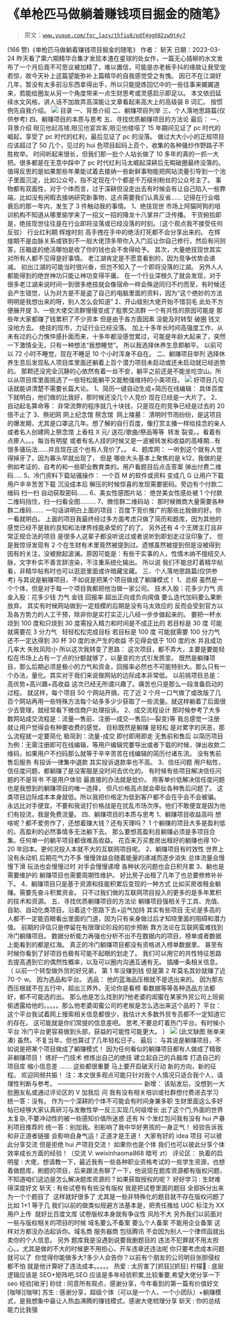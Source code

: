 # 《单枪匹马做躺着赚钱项目掘金的随笔》

> 原文：[`www.yuque.com/for_lazy/thfiu8/pdf4gg602zw9t4y7`](https://www.yuque.com/for_lazy/thfiu8/pdf4gg602zw9t4y7)

<ne-h2 id="680fa3ab" data-lake-id="680fa3ab"><ne-heading-ext><ne-heading-anchor></ne-heading-anchor><ne-heading-fold></ne-heading-fold></ne-heading-ext><ne-heading-content><ne-text id="ua47efdca">(166 赞)《单枪匹马做躺着赚钱项目掘金的随笔》</ne-text></ne-heading-content></ne-h2> <ne-p id="u0b7f6cc7" data-lake-id="u0b7f6cc7"><ne-text id="u99b30ed8">作者： 斩天</ne-text></ne-p> <ne-p id="u1561c68f" data-lake-id="u1561c68f"><ne-text id="u9bf3aabf">日期：2023-03-24</ne-text></ne-p> <ne-p id="u8263d8e0" data-lake-id="u8263d8e0"><ne-text id="u91376952">昨天看了第六期精华合集才发现本渣在星球的处女作，一篇无心插柳的水文发布了一个月后竟不可思议被加精了，难以置信，可能是亦老板手抖的缘故让我受宠若惊，故今天补上这篇望能弥补上篇精华的自我感觉受之有愧。</ne-text></ne-p> <ne-p id="ua85c05de" data-lake-id="ua85c05de"><ne-text id="u37ce3105">因已不在江湖好几年，暂没有太多前沿东西拿得出手，所以只能提炼回忆中的一些往事来娓娓道来，若能给圈友从另一个角度带来一点生财思考或灵感启示即足以。</ne-text></ne-p> <ne-p id="u0f99a819" data-lake-id="u0f99a819"><ne-text id="u7dc823d0">本文依旧延续水文风格，讲人话不加故弄高深能让文章看起来高大上的高级装 B 词汇。</ne-text></ne-p> <ne-p id="u1467729d" data-lake-id="u1467729d"><ne-text id="ucc3c0e07">按惯例先自我介绍。</ne-text></ne-p> <ne-p id="ua3acbac2" data-lake-id="ua3acbac2"><ne-card data-card-name="image" data-card-type="inline" id="eQxBO" data-event-boundary="card">![](img/813ee39008e000551a3beb23ac84588c.png)</ne-card></ne-p> <ne-p id="u608b2994" data-lake-id="u608b2994"><ne-text id="u205dec5f" ne-bold="true">目录</ne-text></ne-p> <ne-p id="u39dd94b7" data-lake-id="u39dd94b7"><ne-text id="u9e1aecb8" ne-bold="true">一、背景介绍</ne-text></ne-p> <ne-p id="uee60eef5" data-lake-id="uee60eef5"><ne-text id="u5606dfd0" ne-bold="true">二、躺赚项目列举</ne-text></ne-p> <ne-p id="u726912bb" data-lake-id="u726912bb"><ne-text id="ue0bb3397" ne-bold="true">三、个人落地思路篇(仅供参考)</ne-text></ne-p> <ne-p id="u4d710dc8" data-lake-id="u4d710dc8"><ne-text id="ufbefd0f3" ne-bold="true">四、躺赚项目的本质与思考</ne-text></ne-p> <ne-p id="u10f1e274" data-lake-id="u10f1e274"><ne-text id="u697ba1ed" ne-bold="true">五、寻找优质躺赚项目的方法论</ne-text></ne-p> <ne-p id="ud040a445" data-lake-id="ud040a445"><ne-text id="ubf849750" ne-bold="true">最后：</ne-text></ne-p> <ne-h2 id="933c7004" data-lake-id="933c7004"><ne-heading-ext><ne-heading-anchor></ne-heading-anchor><ne-heading-fold></ne-heading-fold></ne-heading-ext><ne-heading-content><ne-text id="u191a6b80" ne-bold="true">一、背景介绍</ne-text></ne-heading-content></ne-h2> <ne-h5 id="116b7de5" data-lake-id="116b7de5"><ne-heading-ext><ne-heading-anchor></ne-heading-anchor><ne-heading-fold></ne-heading-fold></ne-heading-ext><ne-heading-content><ne-text id="udf3e8d81" style="background-color: rgb(255, 255, 255); color: rgb(47, 48, 52);">眼见他起高楼,眼见他宴宾客,眼见他楼塌了</ne-text></ne-heading-content></ne-h5> <ne-p id="u0701814d" data-lake-id="u0701814d"><ne-text id="ub78724f7">15 年期间见证了 pc 时代的崛起，享受了 pc 时代的红利，最后见证了 pc 的没落。</ne-text></ne-p> <ne-p id="u3cdf1737" data-lake-id="u3cdf1737"><ne-text id="u4e9135db">做过大大小小的正规项目应该超过了 50 几个，见过的 hui 色项目起码上百个，收集的各种骚炒作野路子不胜枚举。</ne-text></ne-p> <ne-p id="u2c74b38f" data-lake-id="u2c74b38f"><ne-text id="ua381b4e2">时间听起来很长，但我们那一批个人站长做了 10 多年的真的一抓一大把。很多都是在无意中踩中了 pc 时代红利马太崛起深耕后无暇破圈最终没落的。</ne-text></ne-p> <ne-p id="uad4cf386" data-lake-id="uad4cf386"><ne-text id="uda538a89">值得反思的是如果那些年果能试着去接纳一些新鲜事物能把网站流量引导到一个池子里面沉淀，比如公众号，指不定现在个个都是千万级别粉丝的公众号主了。</ne-text></ne-p> <ne-p id="u3104859d" data-lake-id="u3104859d"><ne-text id="ub263aa95">事物都有双面性，对于个体而言，过于深耕但没走出去有时候会有让自己陷入一些弊端，比如没有闲暇去接纳研究新事物，这点需要我们认真反省……</ne-text></ne-p> <ne-p id="u24793c1a" data-lake-id="u24793c1a"><ne-text id="u0b946972">记得在行业唱衰后的那一年内，发生了 3 件触动我的事情。</ne-text></ne-p> <ne-h3 id="2cb824a9" data-lake-id="2cb824a9"><ne-heading-ext><ne-heading-anchor></ne-heading-anchor><ne-heading-fold></ne-heading-fold></ne-heading-ext><ne-heading-content><ne-text id="ue76b3dd7" ne-bold="true">1、绝技现世</ne-text></ne-heading-content></ne-h3> <ne-p id="u2a315e90" data-lake-id="u2a315e90"><ne-text id="ubc2b0ba8">市场上阿猫阿狗的培训机构不知道从哪里偷学来了一招又一招的降龙十八掌并广泛传播。</ne-text></ne-p> <ne-p id="ub1f1ea1b" data-lake-id="ub1f1ea1b"><ne-text id="u5ae1aaca">干货俯拾即是，</ne-text><ne-text id="ua7700dfd" ne-bold="true">绝技现世往往是在行业即将没落或已经没落的时刻。（这个观点我不接受任何反驳）</ne-text></ne-p> <ne-p id="u26b887e8" data-lake-id="u26b887e8"><ne-text id="uc4aca29b">行业红利期 辉煌时刻</ne-text></ne-p> <ne-p id="uf29a1109" data-lake-id="uf29a1109"><ne-text id="uea621a63">高手拽在手中的绝活打死都不会分享出来的。</ne-text></ne-p> <ne-p id="u89943adb" data-lake-id="u89943adb"><ne-text id="u7ffbb64a">在辉煌期不是血脉关系或铁到不一般大佬顶多带你入入门后让你自己修行，然后有问则答，压箱底的绝活哪怕是收了你的钱也会不舍得给予。</ne-text></ne-p> <ne-p id="u79b0d7d2" data-lake-id="u79b0d7d2"><ne-text id="u13037bd9">其次，大量绝技现世其实对所有人都不见得是好事情。</ne-text></ne-p> <ne-p id="uf2468aac" data-lake-id="uf2468aac"><ne-text id="u83a78b05">老江湖肯定是不愿意看到的，因为竞争优势会递减。</ne-text></ne-p> <ne-p id="u2d2ef99f" data-lake-id="u2d2ef99f"><ne-text id="u8a8a2c0e">初出江湖的可能当时很兴奋，但岂不知入了一个即将没落的江湖。</ne-text></ne-p> <ne-p id="u356d5779" data-lake-id="u356d5779"><ne-text id="u38ee675f">另外人人都能得到的绝世神功只能让神功变得平庸。</ne-text></ne-p> <ne-p id="u69c5fd82" data-lake-id="u69c5fd82"><ne-text id="u06bddc88">在一个行业深根久了就会发现，对于很多老江湖来说时间一到很多</ne-text><ne-text id="u0f8c5c01" ne-bold="true">绝技就会像宿命一样会殊途同归不约而至</ne-text><ne-text id="ua0f51765">，有时候还会产生错觉，认为对方是不是盗了自己的电脑里面的资料，因为“这个绝妙的方法明明是我想出来的呀，别人怎么会知道”</ne-text></ne-p> <ne-h3 id="8631a7e4" data-lake-id="8631a7e4"><ne-heading-ext><ne-heading-anchor></ne-heading-anchor><ne-heading-fold></ne-heading-fold></ne-heading-ext><ne-heading-content><ne-text id="u9bbe6fe2" ne-bold="true">2、开山级别大佬开始不惜羽毛</ne-text></ne-heading-content></ne-h3> <ne-p id="u078816be" data-lake-id="u078816be"><ne-text id="uf612fe77">此处不方便展开提</ne-text></ne-p> <ne-h3 id="68a8d182" data-lake-id="68a8d182"><ne-heading-ext><ne-heading-anchor></ne-heading-anchor><ne-heading-fold></ne-heading-fold></ne-heading-ext><ne-heading-content><ne-text id="u2850dfae" ne-bold="true">3、一些大佬交流群慢慢变成了股票交流群</ne-text></ne-heading-content></ne-h3> <ne-p id="u610b7068" data-lake-id="u610b7068"><ne-text id="u2cd1a228">一个有共性的原因可能是</ne-text></ne-p> <ne-p id="u414668a6" data-lake-id="u414668a6"><ne-text id="u6e0f01cd">那些年大家都赚了钱累积了不少资本 但是由于各方面因素 没能及时转型 破圈 钱又没地方去。</ne-text></ne-p> <ne-p id="u9277ed2c" data-lake-id="u9277ed2c"><ne-text id="uda18b2f4">绝技的现市，力证行业已经没落。</ne-text></ne-p> <ne-p id="u445deec9" data-lake-id="u445deec9"><ne-text id="u1d89989b">加上十多年长时间高强度工作，从未有过的心力憔悴感扑面而来，十多年都没感觉累过，可能是年龄大起来了，突然一下激情全无，只有一种想法“我想睡觉”。</ne-text></ne-p> <ne-p id="ua1f8fd29" data-lake-id="ua1f8fd29"><ne-text id="uc8d09a31">所以我选择休养生息即躺平。</ne-text></ne-p> <ne-p id="ua686dd6f" data-lake-id="ua686dd6f"><ne-text id="uc589fc46">以前可以 72 小时不睡觉，现在不睡足 10 个小时浑身不自在。</ne-text></ne-p> <ne-h2 id="11f98a3e" data-lake-id="11f98a3e"><ne-heading-ext><ne-heading-anchor></ne-heading-anchor><ne-heading-fold></ne-heading-fold></ne-heading-ext><ne-heading-content><ne-text id="ud74e52d8" ne-bold="true">二、躺赚项目举列</ne-text></ne-heading-content></ne-h2> <ne-p id="u6988d79d" data-lake-id="u6988d79d"><ne-text id="uee429751">选择休养生息后发现私人项目库里面还躺着上百个潜力项目未启动或还未启动就已经逝势的。</ne-text></ne-p> <ne-p id="u47387338" data-lake-id="u47387338"><ne-text id="u97b9bea4">那颗还没完全沉静的心依然有着一丝不安，躺平之前还是不能坐吃空山。所以从项目库里面挑选了一些轻松能躺平又能勉强维持的小美项目。</ne-text></ne-p> <ne-p id="u33547a24" data-lake-id="u33547a24"><ne-card data-card-name="image" data-card-type="inline" id="HmHsr" data-event-boundary="card">![](img/6bca4f133862f45d558062d46f83e4b3.png)</ne-card></ne-p> <ne-p id="u53cdeb7c" data-lake-id="u53cdeb7c"><ne-text id="u14b97893" ne-bold="true">好项目几句话就能讲清楚不需要长篇大论。</ne-text></ne-p> <ne-h3 id="00338ae0" data-lake-id="00338ae0"><ne-heading-ext><ne-heading-anchor></ne-heading-anchor><ne-heading-fold></ne-heading-fold></ne-heading-ext><ne-heading-content><ne-text id="u903c112a" ne-bold="true">1、简历一键自动生成+简历在线编辑：</ne-text></ne-heading-content></ne-h3> <ne-p id="u965c0234" data-lake-id="u965c0234"><ne-text id="uc3b5e11b">具体百度下就明白，他们做的比我好，那时候还没几个人竞价</ne-text></ne-p> <ne-p id="ucbecd430" data-lake-id="ucbecd430"><ne-text id="u33037a96">现在已经是一大片了。</ne-text></ne-p> <ne-h3 id="7c26fb3f" data-lake-id="7c26fb3f"><ne-heading-ext><ne-heading-anchor></ne-heading-anchor><ne-heading-fold></ne-heading-fold></ne-heading-ext><ne-heading-content><ne-text id="u93248c44" ne-bold="true">2、自动起名算命等：</ne-text></ne-heading-content></ne-h3> <ne-p id="u82ce7939" data-lake-id="u82ce7939"><ne-text id="u591c7d62">非常流弊的程序就几十块钱，只是现在的竞争已经是过去的 20 倍不止了</ne-text></ne-p> <ne-h3 id="d4b5aa3c" data-lake-id="d4b5aa3c"><ne-heading-ext><ne-heading-anchor></ne-heading-anchor><ne-heading-fold></ne-heading-fold></ne-heading-ext><ne-heading-content><ne-text id="uabdbbc6e" ne-bold="true">3、祭祀网 网上纪念馆 祭念馆  网上陵墓：</ne-text></ne-heading-content></ne-h3> <ne-p id="u43ecb06f" data-lake-id="u43ecb06f"><ne-text id="u881fb136">清明时节雨纷纷，是这项目的爆发期，尤其是口罩这几年。想了解的自行百度，像打赏主播一样给挂念的亲人或者名人创建网上祭念馆 上香柱 X 元/ 送花/歌曲/祭品等等  转发 裂变。。看着有点瘆人。。。每当有明星 或者有名人挂的时候又是一波被转发和收益的高峰期…有很多骚玩法……并且现在这个也有人竞价了。。</ne-text></ne-p> <ne-h3 id="d0ce6261" data-lake-id="d0ce6261"><ne-heading-ext><ne-heading-anchor></ne-heading-anchor><ne-heading-fold></ne-heading-fold></ne-heading-ext><ne-heading-content><ne-text id="u2fc73d81" ne-bold="true">4、题库网：</ne-text></ne-heading-content></ne-h3> <ne-p id="u7ee863ab" data-lake-id="u7ee863ab"><ne-text id="ucc14f7a6">一听到这个就有人觉得掉牙了，因为寡头早就出现了， 但是 哪些大头基本上聚焦的是 k12，我做的是例如考证的、自考的和一些职业教育类的。用户看题目后点击答案 弹出付费二维码…..</ne-text></ne-p> <ne-h3 id="80562a21" data-lake-id="80562a21"><ne-heading-ext><ne-heading-anchor></ne-heading-anchor><ne-heading-fold></ne-heading-fold></ne-heading-ext><ne-heading-content><ne-text id="u47d84e8c" ne-bold="true">5、冷门资料下载站骚操作：</ne-text></ne-heading-content></ne-h3> <ne-p id="ud8469ed3" data-lake-id="ud8469ed3"><ne-text id="u4c843444">一个百 M 的软件或资料 变成几 G 让用户下载 用户辛辛苦苦下载 沉没成本后 解压的时候惊喜的发现需要密码。旁边有个付款二维码 扫一扫</ne-text></ne-p> <ne-p id="u225c817a" data-lake-id="u225c817a"><ne-text id="u580472d3">自动获取密码……</ne-text></ne-p> <ne-h3 id="944ece6b" data-lake-id="944ece6b"><ne-heading-ext><ne-heading-anchor></ne-heading-anchor><ne-heading-fold></ne-heading-fold></ne-heading-ext><ne-heading-content><ne-text id="u9bcb6f75" ne-bold="true">6、美女性感图片站：</ne-text></ne-heading-content></ne-h3> <ne-p id="ufc2ed857" data-lake-id="ufc2ed857"><ne-text id="u487279f2">绝世美女性感处被 1 个付款二维码挡住，扫一扫看全图………</ne-text></ne-p> <ne-h3 id="29a475df" data-lake-id="29a475df"><ne-heading-ext><ne-heading-anchor></ne-heading-anchor><ne-heading-fold></ne-heading-fold></ne-heading-ext><ne-heading-content><ne-text id="uc109b8f2" ne-bold="true">7、微信群二维码站：</ne-text></ne-heading-content></ne-h3> <ne-p id="u731f1029" data-lake-id="u731f1029"><ne-text id="uf9c9678b">那时候微商大量需要各种群二维码…….</ne-text></ne-p> <ne-p id="ucafbb3a1" data-lake-id="ucafbb3a1"><ne-text id="ua2bdc5a6" ne-bold="true">一句话讲明白上面的项目：百度下竞价推广的那些比我做的好。你一看就明白。</ne-text></ne-p> <ne-p id="u0663b755" data-lake-id="u0663b755"><ne-text id="ua2e90dcc">上面的项目我最终经过多方面考虑只做了简历和题库，因为其他的感觉已经不是我的良知和法律界线能承受的了的了。</ne-text></ne-p> <ne-p id="u1988c7fe" data-lake-id="u1988c7fe"><ne-text id="u0591af9a">另外还有 4 个王牌主打且非常正规合法的项目 是很多人这辈子都没听说过或者说听到即划走过没印象了。</ne-text></ne-p> <ne-p id="uf8bb36dc" data-lake-id="uf8bb36dc"><ne-text id="u4a18aba7">但是我惊讶发现有 2 个在生财有术里竟然被提到过。遗憾虽然被提到但是没被得到因有的关注，没被掀起波澜。原因可能是：有些干实事的人，性情木纳不擅结交人脉，文字朴实不善言辞渲染，不注重系统化输出。</ne-text></ne-p> <ne-p id="u94810df4" data-lake-id="u94810df4"><ne-text id="u25fe00fd" ne-bold="true">所以说 我们不能总盯着精华帖看，非精华帖有时也可以逛逛里面或许暗藏宝藏。</ne-text></ne-p> <ne-h2 id="153a02a0" data-lake-id="153a02a0"><ne-heading-ext><ne-heading-anchor></ne-heading-anchor><ne-heading-fold></ne-heading-fold></ne-heading-ext><ne-heading-content><ne-text id="ud0a8a6a0" ne-bold="true">三、个人落地思路篇(仅供参考)</ne-text></ne-heading-content></ne-h2> <ne-p id="u9dbea829" data-lake-id="u9dbea829"><ne-text id="uf2ab800a" ne-bold="true">与其说是躺赚项目，不如说是把某个项目做成了躺赚模式！</ne-text></ne-p> <ne-h3 id="dc895ada" data-lake-id="dc895ada"><ne-heading-ext><ne-heading-anchor></ne-heading-anchor><ne-heading-fold></ne-heading-fold></ne-heading-ext><ne-heading-content><ne-text id="u062288cd" ne-bold="true">1、总纲</ne-text></ne-heading-content></ne-h3> <ne-p id="ud04d534d" data-lake-id="ud04d534d"><ne-text id="u41353b6a">虽然是一个个体，但是对于每一个项目我都把他当做一家公司。</ne-text></ne-p> <ne-p id="ub0909740" data-lake-id="ub0909740"><ne-text id="u9803ddfa">技术入股：花多少力气</ne-text></ne-p> <ne-p id="u2b841dc2" data-lake-id="u2b841dc2"><ne-text id="u3e971641">资金入股：花多少钱</ne-text></ne-p> <ne-p id="u47dc1b36" data-lake-id="u47dc1b36"><ne-text id="ud5b2084e">力气 金钱 回报率 超出正向或负向阈值 要么迭代加码要么果断放弃。</ne-text></ne-p> <ne-p id="ub4998ecc" data-lake-id="ub4998ecc"><ne-text id="uda76c60e">其实有时候网站做到一定规模的后期是没有马太效应的</ne-text></ne-p> <ne-p id="ue684e023" data-lake-id="ue684e023"><ne-text id="ub656a9e9">反而会受到官方以及各方势力的人工干预，除非你是实打实正儿八经一步步做起来的。</ne-text></ne-p> <ne-p id="u08a0d671" data-lake-id="u08a0d671"><ne-text id="u71d4a143">要把一杯水烧到 100 度和只烧到 30 度需投入精力和时间是不成正比的</ne-text></ne-p> <ne-p id="ub3482a9b" data-lake-id="ub3482a9b"><ne-text id="ud1156621">若目标是 30 度</ne-text></ne-p> <ne-p id="u5c6d2a84" data-lake-id="u5c6d2a84"><ne-text id="udeaac192">可能就需要花 3 分力气   轻轻松松完成目标</ne-text></ne-p> <ne-p id="uceab94f6" data-lake-id="uceab94f6"><ne-text id="u3d58661b">若目标是 100 度</ne-text></ne-p> <ne-p id="u9b2d3f2d" data-lake-id="u9b2d3f2d"><ne-text id="u81c27c65">可能就需要 100 分力气 还不一定达得到</ne-text></ne-p> <ne-p id="u57465739" data-lake-id="u57465739"><ne-text id="u0a951247">30 杯 30 度的水产生的收益 不见得会低于 100 度的水</ne-text></ne-p> <ne-p id="u9321552c" data-lake-id="u9321552c"><ne-text id="u2d42b854">并且成功几率大 失败风险小</ne-text></ne-p> <ne-p id="u03f7e520" data-lake-id="u03f7e520"><ne-text id="ud1758756">所以这次我转变了思路：</ne-text></ne-p> <ne-p id="ufc530fe9" data-lake-id="ufc530fe9"><ne-text id="u17e1a4b1" ne-bold="true">这次项目，都不弄大，主要是要能轻松在市场上占有一丁点的分额就够了，以量变的方式引发质变。</ne-text></ne-p> <ne-p id="u1b33144e" data-lake-id="u1b33144e"><ne-text id="u2cd23efb">既然是躺赚项目，那么后期必须是极小的力气和资金，回报率必然也不可能特别大。那么只有一个办法，量化。其实对于我们来说做网站的边际成本非常低。</ne-text></ne-p> <ne-p id="u932a694f" data-lake-id="u932a694f"><ne-text id="ua0422167">以前挑项目总是：高优势+高兴趣+高收益</ne-text></ne-p> <ne-p id="u0b153645" data-lake-id="u0b153645"><ne-text id="ua66e998f">这次已经无所谓兴趣了。痛苦也只是那么一段准备启动的过程。</ne-text></ne-p> <ne-p id="u0131d741" data-lake-id="u0131d741"><ne-text id="u80ae0d43">就这样，每个项目 50 个网站开搞，花了近 2 个月一口气做了或改版了几百个网站再用一些特殊方法每个站多多少少获取了一些流量。就这样躺着了后面很少去管理，就经常看下微信商户处理投诉。</ne-text></ne-p> <ne-h3 id="8be3d1d6" data-lake-id="8be3d1d6"><ne-heading-ext><ne-heading-anchor></ne-heading-anchor><ne-heading-fold></ne-heading-fold></ne-heading-ext><ne-heading-content><ne-text id="u0af01d0b" ne-bold="true">2、成交流程设计</ne-text></ne-heading-content></ne-h3> <ne-p id="u6625ac53" data-lake-id="u6625ac53"><ne-text id="ue2d4c39e">那时候参考了大多数网站成交流程是：流量—售前、注册—成交—售后(—裂变)等</ne-text></ne-p> <ne-p id="ufe37851a" data-lake-id="ufe37851a"><ne-text id="u9989ebc9">我总感觉一注册就让用户觉得会有种要收费的感觉。</ne-text></ne-p> <ne-p id="ud49108b8" data-lake-id="ud49108b8"><ne-text id="u0fdb56e0">目标既然是躺赚 是轻松 是对累字的厌恶，那么流程就一定要简化</ne-text></ne-p> <ne-p id="u711cebcb" data-lake-id="u711cebcb"><ne-text id="uead9a62e">极简到：流量-成交</ne-text> <ne-text id="u810e44e2" ne-bold="true">即付即用即走</ne-text> <ne-text id="u23993b63">无售前和售后</ne-text></ne-p> <ne-p id="ud52e8b50" data-lake-id="ud52e8b50"><ne-text id="ue4daa2d5">以简历项目为例：无需注册即可在线编辑，等用户编辑完要导出或者下载的时候，弹出收款二维码，如果用户不扫码那么就等于辛辛苦苦在线编辑的简历付诸东流。</ne-text></ne-p> <ne-p id="u7e33169e" data-lake-id="u7e33169e"><ne-text id="ua2282879">没有售前 售后服务 有投诉一律集中退款 其实投诉退款率也不高。</ne-text></ne-p> <ne-h3 id="ac6702ac" data-lake-id="ac6702ac"><ne-heading-ext><ne-heading-anchor></ne-heading-anchor><ne-heading-fold></ne-heading-fold></ne-heading-ext><ne-heading-content><ne-text id="u9f299175" ne-bold="true">3、信任问题</ne-text></ne-heading-content></ne-h3> <ne-p id="u05d03fde" data-lake-id="u05d03fde"><ne-text id="u63d5430b">用户粘性，信任度问题，都躺赚了是没客服是没时间去优化的。</ne-text></ne-p> <ne-p id="u0201902f" data-lake-id="u0201902f"><ne-text id="ube55ec40">有时候有些项目解决信任问题的不是背书 不是用户体验 最直接的办法就是低价。</ne-text></ne-p> <ne-p id="u4dfae82c" data-lake-id="u4dfae82c"><ne-text id="ua802b72d">用客单价低解决信任度问题也是我想到的躺赚项目的唯一选择， 但凡价格高点就会牵扯各种售后问题了。</ne-text></ne-p> <ne-p id="u1969d1e4" data-lake-id="u1969d1e4"><ne-text id="ude5c077b">这类项目边际成本本身就低。所以我把价格定为低到客户都不会在乎会不会被骗。</ne-text></ne-p> <ne-p id="u37a81bcc" data-lake-id="u37a81bcc"><ne-text id="ubcdfcbad">永远比对手便宜。不要和我说打价格战是在扰乱市场次序。他们不敢便宜是因为他们有投流，我是免费流量。</ne-text></ne-p> <ne-h2 id="7bbc9100" data-lake-id="7bbc9100"><ne-heading-ext><ne-heading-anchor></ne-heading-anchor><ne-heading-fold></ne-heading-fold></ne-heading-ext><ne-heading-content><ne-text id="u5137822c" ne-bold="true">四、躺赚项目的本质与思考</ne-text></ne-heading-content></ne-h2> <ne-h3 id="304b6eab" data-lake-id="304b6eab"><ne-heading-ext><ne-heading-anchor></ne-heading-anchor><ne-heading-fold></ne-heading-fold></ne-heading-ext><ne-heading-content><ne-text id="u5f510738" ne-bold="true">1、躺赚项目收益高吗</ne-text></ne-heading-content></ne-h3> <ne-p id="ub83dc602" data-lake-id="ub83dc602"><ne-text id="u488fa394">想啥呢？都不爱劳作了，还想着赚大钱？还有天理吗？</ne-text></ne-p> <ne-p id="ube3bec2e" data-lake-id="ube3bec2e"><ne-text id="u8e25b03a">1 个躺赚的项目大多是盈利低的。高盈利的必然事情多无法躺下去。</ne-text></ne-p> <ne-p id="uc1aa8c63" data-lake-id="uc1aa8c63"><ne-text id="u668bc4bd">那么要想高盈利且躺赚必须是</ne-text><ne-text id="ud7cb23f1" ne-bold="true">多项目合集</ne-text><ne-text id="u6a82b31d">。任何单一的躺平项目都很难高收益。</ne-text></ne-p> <ne-p id="ue01506e4" data-lake-id="ue01506e4"><ne-text id="u441c7b31">花百来万买套房出租好的躺赚也得 10-20 年回本。更何况投入本就不大的互联网项目呢。</ne-text></ne-p> <ne-h3 id="79c34010" data-lake-id="79c34010"><ne-heading-ext><ne-heading-anchor></ne-heading-anchor><ne-heading-fold></ne-heading-fold></ne-heading-ext><ne-heading-content><ne-text id="ub2d93a95" ne-bold="true">2、躺赚项目有时效性</ne-text></ne-heading-content></ne-h3> <ne-p id="ua7165f98" data-lake-id="ua7165f98"><ne-text id="u326905d9">世界上没有永动机</ne-text></ne-p> <ne-p id="u59fadc8b" data-lake-id="u59fadc8b"><ne-text id="u9ca319c4">后期花气力不多</ne-text></ne-p> <ne-p id="u05c60671" data-lake-id="u05c60671"><ne-text id="u1c63bbca">慢慢效益会随着能量的递减而逐步消失</ne-text></ne-p> <ne-p id="u751f4cfc" data-lake-id="u751f4cfc"><ne-text id="uc9beada4">总体流量会慢慢下滑</ne-text></ne-p> <ne-p id="uaa6023e2" data-lake-id="uaa6023e2"><ne-text id="ud25a198d">玩法也会慢慢过时</ne-text></ne-p> <ne-p id="ub6054eea" data-lake-id="ub6054eea"><ne-text id="u9cd30b46">对手会慢慢递增</ne-text></ne-p> <ne-p id="uf8507973" data-lake-id="uf8507973"><ne-text id="udc0941c8">各种状况问题也会日积月累</ne-text></ne-p> <ne-h3 id="7a7e8cfd" data-lake-id="7a7e8cfd"><ne-heading-ext><ne-heading-anchor></ne-heading-anchor><ne-heading-fold></ne-heading-fold></ne-heading-ext><ne-heading-content><ne-text id="ua6e1b443" ne-bold="true">3、躺也是需要维护的</ne-text></ne-heading-content></ne-h3> <ne-p id="u08b6c03b" data-lake-id="u08b6c03b"><ne-text id="u304d1c6a">躺赚项目也需要周期性维护。</ne-text></ne-p> <ne-p id="uef6b55d0" data-lake-id="uef6b55d0"><ne-text id="u966cabf1">好比房子出租了几年了也总要修修补补下。</ne-text></ne-p> <ne-h3 id="eff92cc9" data-lake-id="eff92cc9"><ne-heading-ext><ne-heading-anchor></ne-heading-anchor><ne-heading-fold></ne-heading-fold></ne-heading-ext><ne-heading-content><ne-text id="uf3cb4611" ne-bold="true">4、躺赚项目只是基于资源和技能积累后变现的一种方式</ne-text></ne-heading-content></ne-h3> <ne-p id="ub6c5e6a6" data-lake-id="ub6c5e6a6"><ne-text id="ud822f96a">比如买房收租金躺赚。需要先奋斗积累资金。</ne-text></ne-p> <ne-p id="u3e858a0e" data-lake-id="u3e858a0e"><ne-text id="u4bb8a317">只不过我们做的互联网项目投入的更多的是多年累积的技术和资源。</ne-text></ne-p> <ne-h2 id="0ead9651" data-lake-id="0ead9651"><ne-heading-ext><ne-heading-anchor></ne-heading-anchor><ne-heading-fold></ne-heading-fold></ne-heading-ext><ne-heading-content><ne-text id="u20fb49e6" ne-bold="true">五、寻找优质躺赚项目的方法论</ne-text></ne-heading-content></ne-h2> <ne-p id="u17256457" data-lake-id="u17256457"><ne-text id="u75826dce">躺赚项目强相关于工具、充值、自助、自动化类项目。沿着这个思路下去+运气加持</ne-text></ne-p> <ne-p id="u19c8a5a5" data-lake-id="u19c8a5a5"><ne-text id="u218499ff">其实有些项目</ne-text></ne-p> <ne-p id="u0bddb816" data-lake-id="u0bddb816"><ne-text id="u7fe2c1cf">无论是多高的人都不一定能百眼看出里面的门道，因为只有亲身做过后才知晓里面的阻碍和潜力值。</ne-text></ne-p> <ne-p id="u5e49de0d" data-lake-id="u5e49de0d"><ne-text id="ucf6d6631">前期的评估只是停留在有限理论阶段的初步预断</ne-text></ne-p> <ne-p id="u69d0bdea" data-lake-id="u69d0bdea"><ne-text id="ub0f179b4">靠方法论在互联网蛮难找到冷门躺赚项目。</ne-text></ne-p> <ne-p id="u41baf337" data-lake-id="u41baf337"><ne-text id="uf5cf3681">数据分析能力再强也分析不出不在数据内的项目，榜单或者数据上能看到的都是红海。</ne-text></ne-p> <ne-p id="u84998010" data-lake-id="u84998010"><ne-text id="uaede543f">真正的冷门躺赚项目都没有资格进入榜单数据里。</ne-text></ne-p> <ne-p id="u2a83bfa2" data-lake-id="u2a83bfa2"><ne-text id="u07f0b4c9">甚至有时候你看到了好项目也极有可能不起眼的划走了。</ne-text></ne-p> <ne-p id="uc376fe2b" data-lake-id="uc376fe2b"><ne-text id="u7c5be869">我们可以用它的共性特征思路去提高遇到它的偶然性概率，以及可以圈内沟通互通有无。</ne-text></ne-p> <ne-p id="u71414f79" data-lake-id="u71414f79"><ne-text id="uaea98bd9" ne-italic="true">插播一条相关信息。</ne-text></ne-p> <ne-p id="u1f484547" data-lake-id="u1f484547"><ne-text id="u81bab845" ne-italic="true">（</ne-text></ne-p> <ne-p id="ua59ae52c" data-lake-id="ua59ae52c"><ne-text id="u4f145ae2">以前一个转型做外贸的好兄弟， 第 1 年没赚到钱 但是第 2 年莫名其妙就赚了近 70 个 w。</ne-text></ne-p> <ne-p id="u92197314" data-lake-id="u92197314"><ne-text id="uecb74efc">因为选品和平台。</ne-text></ne-p> <ne-p id="u3dad8079" data-lake-id="u3dad8079"><ne-text id="ufbfe269c" ne-bold="true">选品：</ne-text></ne-p> <ne-p id="ud68d9610" data-lake-id="ud68d9610"><ne-text id="ue28ca369">他的蓝海品压根就不是选出来的。</ne-text></ne-p> <ne-p id="u378eb4ed" data-lake-id="u378eb4ed"><ne-text id="u1520443a">因为那东西压根就不在五行中，超出三界外，无论你是看榜</ne-text></ne-p> <ne-p id="uf4e2097d" data-lake-id="uf4e2097d"><ne-text id="uabed40e4">看数据等等各种选品方法都好，都不可能选的出。</ne-text></ne-p> <ne-p id="u15eecbe1" data-lake-id="u15eecbe1"><ne-text id="uc4d7ab23">那么他是怎么找到的?他老婆的闺蜜在某家外贸公司上班偷偷透露给他的。。。。。那么他老婆闺蜜公司的老板是怎么选出来这个品的？</ne-text></ne-p> <ne-p id="u6b9dc540" data-lake-id="u6b9dc540"><ne-text id="u61bd32c7" ne-bold="true">平台：</ne-text></ne-p> <ne-p id="u89577986" data-lake-id="u89577986"><ne-text id="u7d0d0475">这个平台我试着网上搜索相关信息都很少，我估计大多数外贸专员都不一定知道它的存在。</ne-text></ne-p> <ne-p id="ub665dcf9" data-lake-id="ub665dcf9"><ne-text id="u9dc241c7">这可能就是你们常提的信息差吧。</ne-text></ne-p> <ne-p id="u03db6d5a" data-lake-id="u03db6d5a"><ne-text id="uf5f63ccb" ne-bold="true">思考,不要总盯着热门平台。有时候小平台 冷门平台更容易做到头部，获益的可能性可能更大。</ne-text></ne-p> <ne-p id="u4a4b2963" data-lake-id="u4a4b2963"><ne-text id="u990dcc8e" ne-italic="true">）</ne-text></ne-p> <ne-p id="u440faff8" data-lake-id="u440faff8"><ne-card data-card-name="image" data-card-type="inline" id="ntO0c" data-event-boundary="card">![](img/af7d62a8130a3f4c835885e4b81f8e39.png)</ne-card></ne-p> <ne-p id="ua8652a04" data-lake-id="ua8652a04"><ne-text id="u39cc8cdc" ne-italic="true">(此文缺图 账单来凑)</ne-text></ne-p> <ne-p id="udbce03bd" data-lake-id="udbce03bd"><ne-text id="u1c6cb634">虽然。不复当年。但也算过了几年轻松日子。</ne-text></ne-p> <ne-h2 id="e33863a2" data-lake-id="e33863a2"><ne-heading-ext><ne-heading-anchor></ne-heading-anchor><ne-heading-fold></ne-heading-fold></ne-heading-ext><ne-heading-content><ne-text id="ubf00f558" ne-bold="true">最后</ne-text><ne-text id="u4331f85c" style="background-color: rgb(255, 255, 255); color: rgb(30, 78, 121);">：</ne-text></ne-heading-content></ne-h2> <ne-p id="uaea119eb" data-lake-id="uaea119eb"><ne-text id="u011f926f" ne-bold="true">与其说是躺赚项目，不如说是把某个项目做成了躺赚模式！</ne-text></ne-p> <ne-p id="u74b4b272" data-lake-id="u74b4b272"><ne-text id="u441ed9f3" ne-bold="true">因为任何看似的躺赚项目都有人做成了精致非躺赚项目！</ne-text></ne-p> <ne-p id="u94fd0f22" data-lake-id="u94fd0f22"><ne-text id="u2a971a05">练好一门技术</ne-text></ne-p> <ne-p id="ue7d17aba" data-lake-id="ue7d17aba"><ne-text id="u030ca994">修炼出自己的绝技</ne-text></ne-p> <ne-p id="u06f4c48f" data-lake-id="u06f4c48f"><ne-text id="ucf85ff70">建立起自己的兵器库</ne-text></ne-p> <ne-p id="u7ed85db7" data-lake-id="u7ed85db7"><ne-text id="ue2387c5b">打造自己的项目库</ne-text></ne-p> <ne-p id="u04bf8dfc" data-lake-id="u04bf8dfc"><ne-text id="ucfe3acc0">缩小信息差</ne-text></ne-p> <ne-p id="u9c71af86" data-lake-id="u9c71af86"><ne-text id="u13c77648">…….</ne-text></ne-p> <ne-p id="u2d139235" data-lake-id="u2d139235"><ne-text id="u67baf325">这些都很重要</ne-text></ne-p> <ne-p id="u1dbc13cb" data-lake-id="u1dbc13cb"><ne-text id="ucc88dfba" ne-underline="true">马上要开启破天行动 新的方向，新的征程。</ne-text></ne-p> <ne-p id="u1723318d" data-lake-id="u1723318d"><ne-text id="ucd7aeb4f" ne-underline="true">欢迎同频共振！</ne-text></ne-p> <ne-p id="uc7d3005b" data-lake-id="uc7d3005b"><ne-text id="u35282ab1" ne-bold="true" ne-italic="true">注：本文很多观点可能只针对我个人情况只适合我个人，请理性判断与参考。</ne-text></ne-p> <ne-p id="u0018e6e8" data-lake-id="u0018e6e8"><ne-text id="u22dc6fba" ne-bold="true" ne-italic="true">——————————————</ne-text></ne-p> <ne-p id="u53d12a30" data-lake-id="u53d12a30"><ne-text id="uafb5bb5b" ne-bold="true" ne-italic="true">新增：</ne-text></ne-p> <ne-p id="uaec63063" data-lake-id="uaec63063"><ne-text id="u71a6bb71">该贴发后，没想到一大批圈友私或通过评论区的 V 加我后</ne-text></ne-p> <ne-p id="u51692b46" data-lake-id="u51692b46"><ne-text id="u9c2f3d5f">问 我有没有相关培训或社群想付费进去学习</ne-text></ne-p> <ne-p id="u923d0ca6" data-lake-id="u923d0ca6"><ne-text id="u993827da">统一答：没有。</ne-text></ne-p> <ne-p id="ucc9b0fbc" data-lake-id="ucc9b0fbc"><ne-text id="udc0f129b" ne-bold="true">作为一个深耕的个体不可能会有时间身兼多职</ne-text></ne-p> <ne-p id="u7eaa9d9b" data-lake-id="u7eaa9d9b"><ne-text id="uc9ac83c7">生财里面这么多好帖已经够大家认真研习与发散性举一反三实现几何级增长</ne-text></ne-p> <ne-p id="u12abb219" data-lake-id="u12abb219"><ne-text id="u520c7b04">出了这个门,外面的世界太复杂,不要冲动性的被一些感知价值所迷惑</ne-text></ne-p> <ne-p id="ucb5b6e20" data-lake-id="ucb5b6e20"><ne-text id="u9c649b95">还有 N 个发红包问我有没有 hui 产暴利项目推荐的</ne-text></ne-p> <ne-p id="u91e35970" data-lake-id="u91e35970"><ne-text id="uf8b78741">统一答：别加我。别影响了我中华好男孩的一身正气！</ne-text></ne-p> <ne-p id="u47433abb" data-lake-id="u47433abb"><ne-text id="u3e77a78e">经验告诉我 和非正道者链接 会影响自身气运！正道才是王道！</ne-text></ne-p> <ne-p id="uc757765e" data-lake-id="uc757765e"><ne-text id="u84b36c05">大家有好的 idea 项目 可以彼此分享交流 但是拒绝 hui 产项目交流！</ne-text></ne-p> <ne-p id="u784b7c96" data-lake-id="u784b7c96"><ne-text id="u995dfdfa">如果你也是个体 我们也可以彼此分享个体效率成长方面的经验！（交流 V: weixinhaoma868 暗号 zt）</ne-text></ne-p> <ne-hole id="u8aec6d47" data-lake-id="u8aec6d47"><ne-card data-card-name="hr" data-card-type="block" id="Ws0lh" data-event-boundary="card"><ne-p id="u2bb6d04b" data-lake-id="u2bb6d04b"><ne-text id="u6fc7d6e1">评论区：</ne-text></ne-p> <ne-p id="u8760a0f9" data-lake-id="u8760a0f9"><ne-text id="uff3fe473">执着的启明星 : 大佬，想请教一下，最近我有一些各种职业资格考试的一些学生资源，也想着做题库，刷题的项目，后来跟法务聊了一下，他说现在题库资源都有版权问题，不知道咱们这边是怎么解决题库资源的？如果获取授权的呢？</ne-text> <ne-text id="u0ebb6e79">好好学习 : 生财难得深度好文</ne-text> <ne-text id="ub339b17a">斩天 : 有些试卷有有些没有版权</ne-text> <ne-text id="u04f522b7">我是把试卷里面的题目 全部拆分出来为一个个题目了  这样就好很多了 尤其是一些非特殊化的题目就不存在版权问题了 比如 1+1 等于几</ne-text> <ne-text id="uf6b6aad6">我们以前的做类似规避方法基本是，把责任推给 UGC 标注为 XX 用户上传  就好比百度文库</ne-text> <ne-text id="u7550a735">试卷版权本身就有争议性 风险不大</ne-text> <ne-text id="u11d3249d">另外我们以前面对一些与版权相关的项目的时候</ne-text> <ne-text id="ub15d0458">域名要么不备案 要么个人备案 不能用企业备案</ne-text> <ne-text id="u162fe61e">这样对方都没办法起诉你。域名商 服务器商 包括腾讯 不会因为别人一个律师函就出卖你的个人信息。</ne-text> <ne-text id="uc558a1aa">另外 题库我是没遇到说要我删题目的</ne-text> <ne-text id="u4331c8fc">违法不犯罪就不用太担心。。尤其是做的不大的时候更不用担心，开车违章还违法呢 你只要考虑成本问题就可以了  你觉得你能做多大?多少人会告你？以前有个朋友的公司明目张胆侵权 都不怕 就是他计算好了违法成本。。。。。</ne-text> <ne-text id="u85647fec">热爱 : 太厉害了[抓狂][抓狂]</ne-text> <ne-text id="u692fa801">柠檬🍋 : 底层逻辑应该是 SEO+矩阵吧,SEO 应该是多年经验积累,比较重要,希望大佬分享一下 seo 经验[呲牙]</ne-text> <ne-text id="u19c78a27">砂纹 : 同意所有观点，感谢分享，今年看到的第一篇有价值好文[咖啡][咖啡]</ne-text> <ne-text id="uc8bcde08">苏生 : 感谢分享，超级个体（可以是一个人、一个小团队）+躺赚模式，是我想象中最让人热血沸腾的赚钱模式，感谢大佬梳理分享</ne-text> <ne-text id="u43e3135f">斩天 : 你的总结能力比我强</ne-text></ne-p></ne-card></ne-hole>